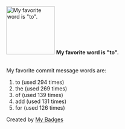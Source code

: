 <img src="https://my-badges.github.io/my-badges/favorite-word.png" alt="My favorite word is &quot;to&quot;." title="My favorite word is &quot;to&quot;." width="128">
<strong>My favorite word is &quot;to&quot;.</strong>
<br><br>

My favorite commit message words are:

1. to (used 294 times)
2. the (used 269 times)
3. of (used 139 times)
4. add (used 131 times)
5. for (used 126 times)


Created by <a href="https://github.com/my-badges/my-badges">My Badges</a>